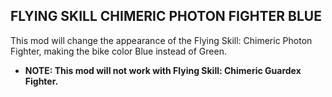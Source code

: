 ## FLYING SKILL CHIMERIC PHOTON FIGHTER BLUE


This mod will change the appearance of the Flying Skill: Chimeric Photon Fighter, making the bike color Blue instead of Green.


- **NOTE: This mod will not work with Flying Skill: Chimeric Guardex Fighter.**